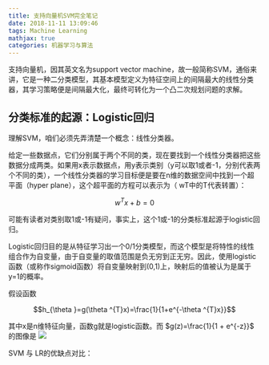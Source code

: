 ```yaml
---
title: 支持向量机SVM完全笔记
date: 2018-11-11 13:09:46
tags: Machine Learning
mathjax: true
categories: 机器学习与算法
---
```


支持向量机，因其英文名为support vector machine，故一般简称SVM，通俗来讲，它是一种二分类模型，其基本模型定义为特征空间上的间隔最大的线性分类器，其学习策略便是间隔最大化，最终可转化为一个凸二次规划问题的求解。

<!--more-->

## 分类标准的起源：Logistic回归

理解SVM，咱们必须先弄清楚一个概念：线性分类器。

给定一些数据点，它们分别属于两个不同的类，现在要找到一个线性分类器把这些数据分成两类。如果用x表示数据点，用y表示类别（y可以取1或者-1，分别代表两个不同的类），一个线性分类器的学习目标便是要在n维的数据空间中找到一个超平面（hyper plane），这个超平面的方程可以表示为（ wT中的T代表转置）：

$$w^{T}x+b=0$$

可能有读者对类别取1或-1有疑问，事实上，这个1或-1的分类标准起源于logistic回归。

Logistic回归目的是从特征学习出一个0/1分类模型，而这个模型是将特性的线性组合作为自变量，由于自变量的取值范围是负无穷到正无穷。因此，使用logistic函数（或称作sigmoid函数）将自变量映射到(0,1)上，映射后的值被认为是属于y=1的概率。

假设函数

$$h_{\theta }=g(\theta ^{T}x)=\frac{1}{1+e^{-\theta ^{T}x}}$$

其中x是n维特征向量，函数g就是logistic函数。而 $g(z)=\frac{1}{1 + e^{-z}}$ 的图像是 ![](https://gitee.com/fuhailin/Object-Storage-Service/raw/master/logistic.webp)










































SVM 与 LR的优缺点对比：

